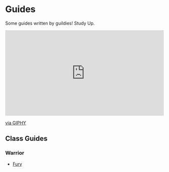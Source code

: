 # Guides

Some guides written by guildies! Study Up.

<div style="width:100%;height:0;padding-bottom:54%;position:relative;"><iframe src="https://giphy.com/embed/fhAwk4DnqNgw8" width="100%" height="100%" style="position:absolute" frameBorder="0" class="giphy-embed" allowFullScreen></iframe></div><p><a href="https://giphy.com/gifs/life-school-college-fhAwk4DnqNgw8">via GIPHY</a></p>

## Class Guides

### Warrior
- [Fury][Fury Warrior]


[Fury Warrior]: /OoFA/guides/warrior/fury_10_0_5
